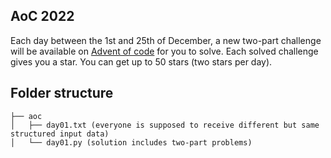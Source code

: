 ## AoC 2022

Each day between the 1st and 25th of December, a new two-part challenge will be available on [Advent of code](adventofcode.com) for you to solve. Each solved challenge gives you a star. You can get up to 50 stars (two stars per day). 



## Folder structure

```
├── aoc
│   ├── day01.txt (everyone is supposed to receive different but same structured input data)
│   └── day01.py (solution includes two-part problems)
```
